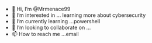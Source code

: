 - 👋 Hi, I’m @Mrmenace99
- 👀 I’m interested in ... learning more about cybersecurity
- 🌱 I’m currently learning ...powershell
- 💞️ I’m looking to collaborate on ...
- 📫 How to reach me ...email

<!---
Mrmenace99/Mrmenace99 is a ✨ special ✨ repository because its `README.md` (this file) appears on your GitHub profile.
You can click the Preview link to take a look at your changes.
--->
